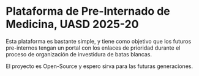 # Plataforma de Pre-Internado de Medicina, UASD 2025-20
Esta plataforma es bastante simple, y tiene como objetivo que los futuros
pre-internos tengan un portal con los enlaces de prioridad durante el proceso
de organización de investidura de batas blancas.

El proyecto es Open-Source y espero sirva para las futuras generaciones.
